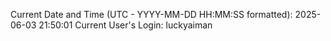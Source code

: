 Current Date and Time (UTC - YYYY-MM-DD HH:MM:SS formatted): 2025-06-03 21:50:01
Current User's Login: luckyaiman
